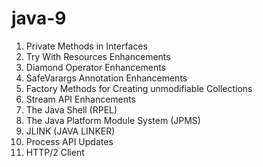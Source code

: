 # java-9

1. Private Methods in Interfaces
2. Try With Resources Enhancements
3. Diamond Operator Enhancements
4. SafeVarargs Annotation Enhancements
5. Factory Methods for Creating unmodifiable Collections
6. Stream API Enhancements
7. The Java Shell (RPEL)
8. The Java Platform Module System (JPMS)
9. JLINK (JAVA LINKER)
10. Process API Updates
11. HTTP/2 Client